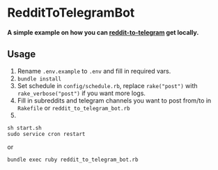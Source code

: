  RedditToTelegramBot
=======================

#### A simple example on how you can [reddit-to-telegram](https://github.com/dersnek/reddit-to-telegram) get locally.

## Usage
1. Rename `.env.example` to `.env` and fill in required vars.
2. `bundle install`
3. Set schedule in `config/schedule.rb`, replace `rake("post")` with `rake_verbose("post")` if you want more logs.
4. Fill in subreddits and telegram channels you want to post from/to in `Rakefile` or `reddit_to_telegram_bot.rb`
5.
```
sh start.sh
sudo service cron restart
```
or
```
bundle exec ruby reddit_to_telegram_bot.rb
```

